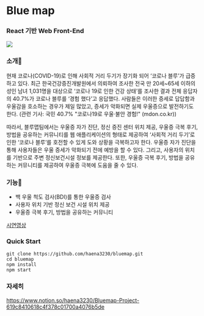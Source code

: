 # Blue map
### React 기반 Web Front-End

<img src="https://github.com/Gongcu/Blue_map/blob/master/bluemap.png"></img>

### 소개📖

현재 코로나(COVID-19)로 인해 사회적 거리 두기가 장기화 되어 ‘코로나 블루’가 급증하고 있다.
최근 한국건강증진개발원에서 의뢰하여 조사한 전국 만 20세~65세 이하의 성인 남녀 1,031명을 대상으로 ‘코로나 19로 인한 건강 상태’를 조사한 결과
전체 응답자의 40.7%가 코로나 블루를 ‘경험 했다’고 응답했다.
사람들은 이러한 증세로 답답함과 우울감을 호소하는 경우가 제일 많았고, 증세가 악화되면 실제 우울증으로 발전하기도 한다.
(관련 기사: 국민 40.7% "코로나19로 우울·불안 경험!" (mdon.co.kr))

따라서, 블루맵팀에서는 우울증 자가 진단, 정신 증진 센터 위치 제공, 우울증 극복 후기,
방법을 공유하는 커뮤니티를 웹 애플리케이션의 형태로 제공하여 ‘사회적 거리 두기’로 인한 ‘코로나 블루’를 호전할 수 있게 도와 상황을 극복하고자 한다.
우울증 자가 진단을 통해 사용자들은 우울 증세가 악화되기 전에 예방을 할 수 있다.
그리고, 사용자의 위치를 기반으로 주변 정신보건시설 정보를 제공한다.
또한, 우울증 극복 후기, 방법을 공유하는 커뮤니티를 제공하여 우울증 극복에 도움을 줄 수 있다.

### 기능🔧

- 백 우울 척도 검사(BDI)를 통한 우울증 검사
- 사용자 위치 기반 정신 보건 시설 위치 제공
- 우울증 극복 후기, 방법을 공유하는 커뮤니티

[시연영상](https://youtu.be/slY1AST2WKQ)

### Quick Start

```
git clone https://github.com/haena3230/bluemap.git
cd bluemap
npm install
npm start
```

### 자세히 
https://www.notion.so/haena3230/Bluemap-Project-619c8410618c4f378c01700a4076b5de
